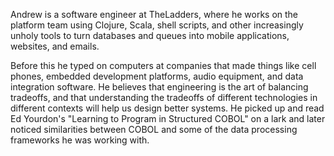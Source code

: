 Andrew is a software engineer at TheLadders, where he works on the platform team using Clojure, Scala, shell scripts, and other increasingly unholy tools to turn databases and queues into mobile applications, websites, and emails.

Before this he typed on computers at companies that made things like cell phones, embedded development platforms, audio equipment, and data integration software. He believes that engineering is the art of balancing tradeoffs, and that understanding the tradeoffs of different technologies in different contexts will help us design better systems. He picked up and read Ed Yourdon's "Learning to Program in Structured COBOL" on a lark and later noticed similarities between COBOL and some of the data processing frameworks he was working with.
